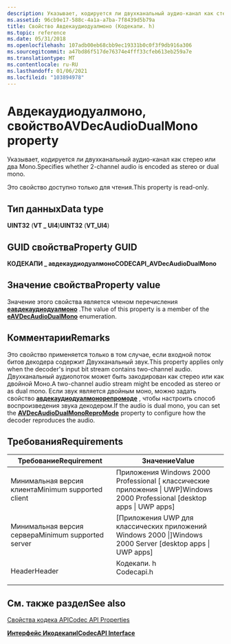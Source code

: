 ```yaml
---
description: Указывает, кодируется ли двухканальный аудио-канал как стерео или два Mono.
ms.assetid: 96cb9e17-588c-4a1a-a7ba-7f8439d5b79a
title: Свойство Авдекаудиодуалмоно (Кодекапи. h)
ms.topic: reference
ms.date: 05/31/2018
ms.openlocfilehash: 107adb00eb68cbb9ec19331b0c0f3f9db916a306
ms.sourcegitcommit: a47bd86f517de76374e4fff33cfeb613eb259a7e
ms.translationtype: MT
ms.contentlocale: ru-RU
ms.lasthandoff: 01/06/2021
ms.locfileid: "103894978"
---
```

# <a name="avdecaudiodualmono-property"></a><span data-ttu-id="6bee7-103">Авдекаудиодуалмоно, свойство</span><span class="sxs-lookup"><span data-stu-id="6bee7-103">AVDecAudioDualMono property</span></span>

<span data-ttu-id="6bee7-104">Указывает, кодируется ли двухканальный аудио-канал как стерео или два Mono.</span><span class="sxs-lookup"><span data-stu-id="6bee7-104">Specifies whether 2-channel audio is encoded as stereo or dual mono.</span></span>

<span data-ttu-id="6bee7-105">Это свойство доступно только для чтения.</span><span class="sxs-lookup"><span data-stu-id="6bee7-105">This property is read-only.</span></span>

## <a name="data-type"></a><span data-ttu-id="6bee7-106">Тип данных</span><span class="sxs-lookup"><span data-stu-id="6bee7-106">Data type</span></span>

<span data-ttu-id="6bee7-107">**UINT32** (**VT \_ UI4**)</span><span class="sxs-lookup"><span data-stu-id="6bee7-107">**UINT32** (**VT\_UI4**)</span></span>

## <a name="property-guid"></a><span data-ttu-id="6bee7-108">GUID свойства</span><span class="sxs-lookup"><span data-stu-id="6bee7-108">Property GUID</span></span>

<span data-ttu-id="6bee7-109">**КОДЕКАПИ \_ авдекаудиодуалмоно**</span><span class="sxs-lookup"><span data-stu-id="6bee7-109">**CODECAPI\_AVDecAudioDualMono**</span></span>

## <a name="property-value"></a><span data-ttu-id="6bee7-110">Значение свойства</span><span class="sxs-lookup"><span data-stu-id="6bee7-110">Property value</span></span>

<span data-ttu-id="6bee7-111">Значение этого свойства является членом перечисления [**еавдекаудиодуалмоно**](/windows/desktop/api/codecapi/ne-codecapi-eavdecaudiodualmono) .</span><span class="sxs-lookup"><span data-stu-id="6bee7-111">The value of this property is a member of the [**eAVDecAudioDualMono**](/windows/desktop/api/codecapi/ne-codecapi-eavdecaudiodualmono) enumeration.</span></span>

## <a name="remarks"></a><span data-ttu-id="6bee7-112">Комментарии</span><span class="sxs-lookup"><span data-stu-id="6bee7-112">Remarks</span></span>

<span data-ttu-id="6bee7-113">Это свойство применяется только в том случае, если входной поток битов декодера содержит Двухканальный звук.</span><span class="sxs-lookup"><span data-stu-id="6bee7-113">This property applies only when the decoder's input bit stream contains two-channel audio.</span></span> <span data-ttu-id="6bee7-114">Двухканальный аудиопоток может быть закодирован как стерео или как двойной Моно.</span><span class="sxs-lookup"><span data-stu-id="6bee7-114">A two-channel audio stream might be encoded as stereo or as dual mono.</span></span> <span data-ttu-id="6bee7-115">Если звук является двойным моно, можно задать свойство [**авдекаудиодуалмонорепромоде**](avdecaudiodualmonorepromode-property.md) , чтобы настроить способ воспроизведения звука декодером.</span><span class="sxs-lookup"><span data-stu-id="6bee7-115">If the audio is dual mono, you can set the [**AVDecAudioDualMonoReproMode**](avdecaudiodualmonorepromode-property.md) property to configure how the decoder reproduces the audio.</span></span>

## <a name="requirements"></a><span data-ttu-id="6bee7-116">Требования</span><span class="sxs-lookup"><span data-stu-id="6bee7-116">Requirements</span></span>



| <span data-ttu-id="6bee7-117">Требование</span><span class="sxs-lookup"><span data-stu-id="6bee7-117">Requirement</span></span> | <span data-ttu-id="6bee7-118">Значение</span><span class="sxs-lookup"><span data-stu-id="6bee7-118">Value</span></span> |
|-------------------------------------|---------------------------------------------------------------------------------------|
| <span data-ttu-id="6bee7-119">Минимальная версия клиента</span><span class="sxs-lookup"><span data-stu-id="6bee7-119">Minimum supported client</span></span><br/> | <span data-ttu-id="6bee7-120">Приложения Windows 2000 Professional \[ классические приложения \| UWP\]</span><span class="sxs-lookup"><span data-stu-id="6bee7-120">Windows 2000 Professional \[desktop apps \| UWP apps\]</span></span><br/>                     |
| <span data-ttu-id="6bee7-121">Минимальная версия сервера</span><span class="sxs-lookup"><span data-stu-id="6bee7-121">Minimum supported server</span></span><br/> | <span data-ttu-id="6bee7-122">\[Приложения UWP для классических приложений Windows 2000 \|\]</span><span class="sxs-lookup"><span data-stu-id="6bee7-122">Windows 2000 Server \[desktop apps \| UWP apps\]</span></span><br/>                           |
| <span data-ttu-id="6bee7-123">Header</span><span class="sxs-lookup"><span data-stu-id="6bee7-123">Header</span></span><br/>                   | <dl> <span data-ttu-id="6bee7-124"><dt>Кодекапи. h</dt></span><span class="sxs-lookup"><span data-stu-id="6bee7-124"><dt>Codecapi.h</dt></span></span> </dl> |



## <a name="see-also"></a><span data-ttu-id="6bee7-125">См. также раздел</span><span class="sxs-lookup"><span data-stu-id="6bee7-125">See also</span></span>

<dl> <dt>

[<span data-ttu-id="6bee7-126">Свойства кодека API</span><span class="sxs-lookup"><span data-stu-id="6bee7-126">Codec API Properties</span></span>](codec-api-properties.md)
</dt> <dt>

[<span data-ttu-id="6bee7-127">**Интерфейс Икодекапи**</span><span class="sxs-lookup"><span data-stu-id="6bee7-127">**ICodecAPI Interface**</span></span>](/windows/desktop/api/Strmif/nn-strmif-icodecapi)
</dt> </dl>

 

 




